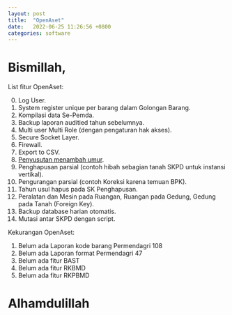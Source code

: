 ```yaml
---
layout: post
title:  "OpenAset"
date:   2022-06-25 11:26:56 +0800
categories: software
---
```


# Bismillah,

List fitur OpenAset:

0. Log User.
1. System register unique per barang dalam Golongan Barang.
2. Kompilasi data Se-Pemda.
3. Backup laporan auditied tahun sebelumnya.
4. Multi user Multi Role (dengan pengaturan hak akses).
5. Secure Socket Layer.
6. Firewall.
7. Export to CSV.
8. [Penyusutan menambah umur](https://muntaza.github.io/sql/2021/09/23/penyusutan_aset_tetap.html).
9. Penghapusan parsial (contoh hibah sebagian tanah SKPD untuk instansi vertikal).
10. Pengurangan parsial (contoh Koreksi karena temuan BPK).
11. Tahun usul hapus pada SK Penghapusan.
12. Peralatan dan Mesin pada Ruangan, Ruangan pada Gedung, Gedung pada Tanah (Foreign Key).
13. Backup database harian otomatis.
14. Mutasi antar SKPD dengan script.

Kekurangan OpenAset:
1. Belum ada Laporan kode barang Permendagri 108
2. Belum ada Laporan format Permendagri 47 
3. Belum ada fitur BAST
4. Belum ada fitur RKBMD
5. Belum ada fitur RKPBMD

# Alhamdulillah
